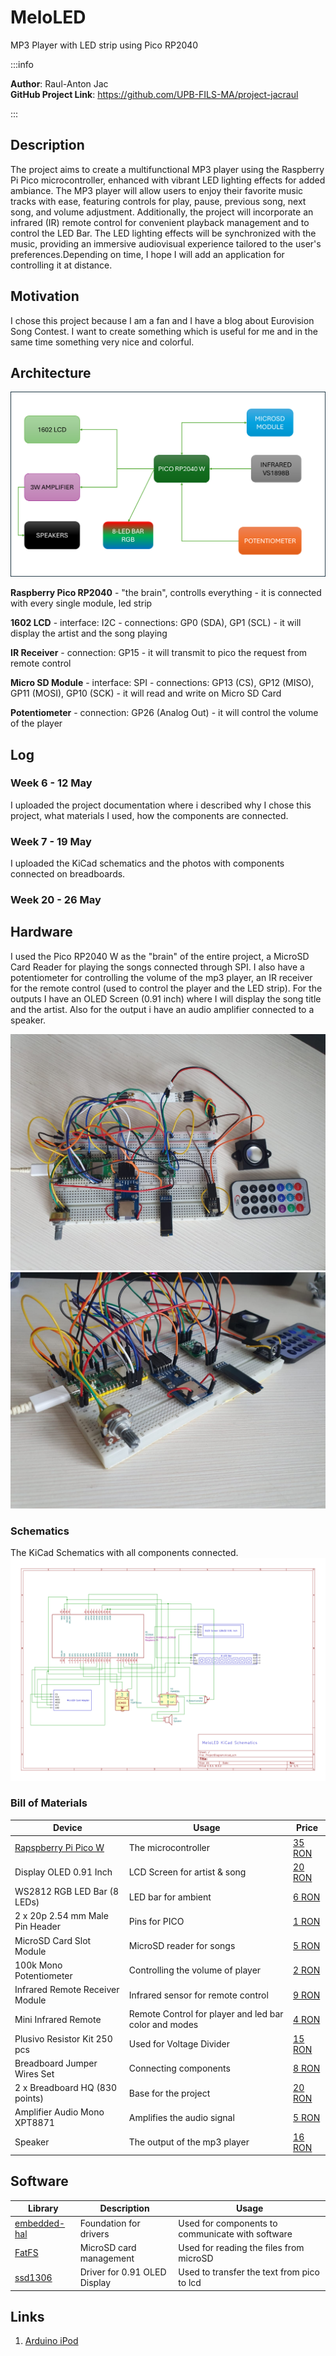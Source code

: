 # MeloLED
MP3 Player with LED strip using Pico RP2040

:::info 

**Author**: Raul-Anton Jac \
**GitHub Project Link**: https://github.com/UPB-FILS-MA/project-jacraul

:::

## Description

The project aims to create a multifunctional MP3 player using the Raspberry Pi Pico microcontroller, enhanced with vibrant LED lighting effects for added ambiance. The MP3 player will allow users to enjoy their favorite music tracks with ease, featuring controls for play, pause, previous song, next song, and volume adjustment. Additionally, the project will incorporate an infrared (IR) remote control for convenient playback management and to control the LED Bar. The LED lighting effects will be synchronized with the music, providing an immersive audiovisual experience tailored to the user's preferences.Depending on time, I hope I will add an application for controlling it at distance.

## Motivation

I chose this project because I am a fan and I have a blog about Eurovision Song Contest. I want to create something which is useful for me and in the same time something very nice and colorful.

## Architecture 

![Architecture photo](./schematicsforcomponents.png)


 **Raspberry Pico RP2040**
    - "the brain", controlls everything
    - it is connected with every single module, led strip

 **1602 LCD**
    - interface: I2C
    - connections: GP0 (SDA), GP1 (SCL)
    - it will display the artist and the song playing

 **IR Receiver**
    - connection: GP15
    - it will transmit to pico the request from remote control

 **Micro SD Module**
    - interface: SPI
    - connections: GP13 (CS), GP12 (MISO), GP11 (MOSI), GP10 (SCK)
    - it will read and write on Micro SD Card

 **Potentiometer**
    - connection: GP26 (Analog Out)
    - it will control the volume of the player

## Log

<!-- write every week your progress here -->

### Week 6 - 12 May
I uploaded the project documentation where i described why I chose this project, what materials I used, how the components are connected.
### Week 7 - 19 May
I uploaded the KiCad schematics and the photos with components connected on breadboards.
### Week 20 - 26 May

## Hardware

I used the Pico RP2040 W as the "brain" of the entire project, a MicroSD Card Reader for playing the songs connected through SPI. I also have a potentiometer for controlling the volume of the mp3 player, an IR receiver for the remote control (used to control the player and the LED strip). For the outputs I have an OLED Screen (0.91 inch) where I will display the song title and the artist. Also for the output i have an audio amplifier connected to a speaker.

![Hardware photo](./sch1.jpg)
![Hardware photo](./sch2.jpg)

### Schematics

The KiCad Schematics with all components connected.
![KiCad Schematics photo](./KiCad-1.png)


### Bill of Materials


| Device | Usage | Price |
|--------|--------|-------|
| [Rapspberry Pi Pico W](https://www.raspberrypi.com/documentation/microcontrollers/raspberry-pi-pico.html) | The microcontroller | [35 RON](https://www.optimusdigital.ro/en/raspberry-pi-boards/12394-raspberry-pi-pico-w.html) |
| Display OLED 0.91 Inch | LCD Screen for artist & song| [20 RON](https://robopiesa.ro/products/display-oled-lcd-0-91-inch-128x32?variant=46461636280662&currency=RON&utm_medium=product_sync&utm_source=google&utm_content=sag_organic&utm_campaign=sag_organic&srsltid=AfmBOopEj7zm9Ic7SDohv6ZHu2yxmUXJXWGerMoRqk_GPwhuHlWpKSD75TA) |
| WS2812 RGB LED Bar (8 LEDs) | LED bar for ambient | [6 RON](https://www.optimusdigital.ro/en/led-bars/753-bara-de-led-uri-rgb-ws2812-cu-8-led-uri.html) |
| 2 x 20p 2.54 mm Male Pin Header | Pins for PICO | [1 RON](https://www.optimusdigital.ro/en/pin-headers/8445-20-x-2p-254-mm-male-pin-header.html) |
|MicroSD Card Slot Module | MicroSD reader for songs | [5 RON](https://www.optimusdigital.ro/en/memories/1516-microsd-card-slot-module.html)|
| 100k Mono Potentiometer | Controlling the volume of player | [2 RON](https://www.optimusdigital.ro/en/potentiometers/1887-100k-mono-potentiometer.html?search_query=potentio&results=223)|
| Infrared Remote Receiver Module| Infrared sensor for remote control | [9 RON](https://www.optimusdigital.ro/en/others/755-modul-receptor-telecomanda-infrarou.html)|
| Mini Infrared Remote | Remote Control for player and led bar color and modes| [4 RON](https://www.optimusdigital.ro/en/others/11-mini-infrared-remote.html)|
| Plusivo Resistor Kit 250 pcs | Used for Voltage Divider | [15 RON](https://www.optimusdigital.ro/en/resistors/10928-250-pcs-plusivo-resistor-kit.html?search_query=resistors&results=184)|
| Breadboard Jumper Wires Set | Connecting components | [8 RON](https://www.optimusdigital.ro/en/wires-with-connectors/12-breadboard-jumper-wire-set.html?search_query=wires&results=561)|
| 2 x Breadboard HQ (830 points) | Base for the project | [20 RON](https://www.optimusdigital.ro/en/breadboards/8-breadboard-hq-830-points.html)|
| Amplifier Audio Mono XPT8871| Amplifies the audio signal | [5 RON](https://www.optimusdigital.ro/ro/audio-amplificatoare-audio/8348-amplificator-audio-mono-xpt8871-5-w.html)|
| Speaker | The output of the mp3 player | [16 RON](https://www.emag.ro/difuzor-mini-3-wati-8-ohmi-pentru-arduino-diy-ai1702/pd/DF0ZDDYBM/?ref=fp_growth_atc_1_1&provider=rec&recid=rec_74_c9f04ca83f0bc58c1133face9f24fff43981cc74b43976796129ba02ad6997dd_1714765523&scenario_ID=74)|


## Software

| Library | Description | Usage |
|---------|-------------|-------|
| [embedded-hal](https://github.com/rust-embedded/embedded-hal)| Foundation for drivers | Used for components to communicate with software |
| [FatFS](https://github.com/rust-embedded-community/embedded-sdmmc-rs) | MicroSD card management | Used for reading the files from microSD |
| [ssd1306](https://github.com/jamwaffles/ssd1306) | Driver for 0.91 OLED Display | Used to transfer the text from pico to lcd |


## Links

1. [Arduino iPod](https://ocw.cs.pub.ro/courses/pm/prj2023/avaduva/arduino-ipod)
